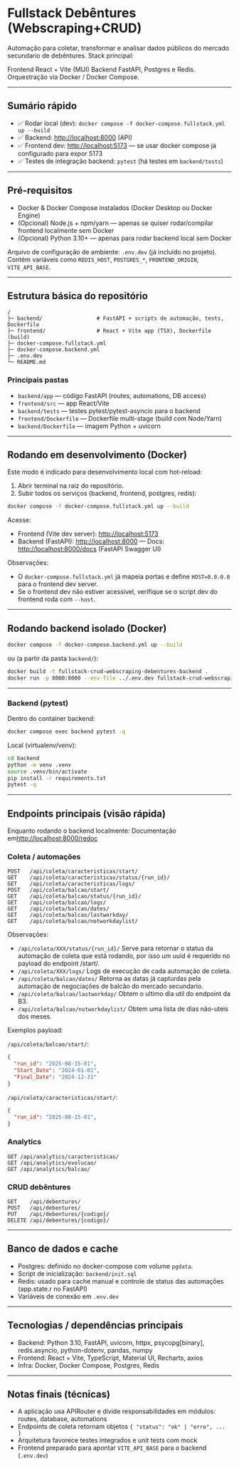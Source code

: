 # Fullstack Debêntures (Webscraping+CRUD)

Automação para coletar, transformar e analisar dados públicos do mercado secundario de debêntures.
Stack principal: 

Frontend React + Vite (MUI) 
Backend FastAPI, Postgres e Redis. 
Orquestração via Docker / Docker Compose.

---

## Sumário rápido

- ✅ Rodar local (dev): `docker compose -f docker-compose.fullstack.yml up --build`
- ✅ Backend: [http://localhost:8000](http://localhost:8000) (API)
- ✅ Frontend dev: [http://localhost:5173](http://localhost:5173) — se usar docker compose já configurado para expor 5173
- ✅ Testes de integração backend: `pytest` (há testes em `backend/tests`)

---

## Pré-requisitos

- Docker & Docker Compose instalados (Docker Desktop ou Docker Engine)
- (Opcional) Node.js + npm/yarn — apenas se quiser rodar/compilar frontend localmente sem Docker
- (Opcional) Python 3.10+ — apenas para rodar backend local sem Docker

Arquivo de configuração de ambiente: `.env.dev` (já incluído no projeto). Contém variáveis como `REDIS_HOST`, `POSTGRES_*`, `FRONTEND_ORIGIN`, `VITE_API_BASE`.

---

## Estrutura básica do repositório

```
/
├─ backend/                 # FastAPI + scripts de automação, tests, Dockerfile
├─ frontend/                # React + Vite app (TSX), Dockerfile (build)
├─ docker-compose.fullstack.yml
├─ docker-compose.backend.yml
├─ .env.dev
└─ README.md
```

### Principais pastas

- `backend/app` — código FastAPI (routes, automations, DB access)
- `frontend/src` — app React/Vite
- `backend/tests` — testes pytest/pytest-asyncio para o backend
- `frontend/Dockerfile` — Dockerfile multi-stage (build com Node/Yarn)
- `backend/Dockerfile` — imagem Python + uvicorn

---

## Rodando em desenvolvimento (Docker)

Este modo é indicado para desenvolvimento local com hot-reload:

1. Abrir terminal na raiz do repositório.
2. Subir todos os serviços (backend, frontend, postgres, redis):

```bash
docker compose -f docker-compose.fullstack.yml up --build
```

Acesse:
- Frontend (Vite dev server): [http://localhost:5173](http://localhost:5173)
- Backend (FastAPI): [http://localhost:8000](http://localhost:8000) — Docs: [http://localhost:8000/docs](http://localhost:8000/docs) (FastAPI Swagger UI)

Observações:
- O `docker-compose.fullstack.yml` já mapeia portas e define `HOST=0.0.0.0` para o frontend dev server.
- Se o frontend dev não estiver acessível, verifique se o script dev do frontend roda com `--host`.

---

## Rodando backend isolado (Docker)

```bash
docker compose -f docker-compose.backend.yml up --build
```

ou (a partir da pasta `backend/`):

```bash
docker build -t fullstack-crud-webscraping-debentures-backend .
docker run -p 8000:8000 --env-file ../.env.dev fullstack-crud-webscraping-debentures-backend
```

---


### Backend (pytest)

Dentro do container backend:
```bash
docker compose exec backend pytest -q
```

Local (virtualenv/venv):
```bash
cd backend
python -m venv .venv
source .venv/bin/activate
pip install -r requirements.txt
pytest -q
```

---

## Endpoints principais (visão rápida)

Enquanto rodando o backend localmente: Documentação em[http://localhost:8000/redoc](http://localhost:8000/redoc)

### Coleta / automações
```
POST   /api/coleta/caracteristicas/start/
GET    /api/coleta/caracteristicas/status/{run_id}/
GET    /api/coleta/caracteristicas/logs/
POST   /api/coleta/balcao/start/
GET    /api/coleta/balcao/status/{run_id}/
GET    /api/coleta/balcao/logs/
GET    /api/coleta/balcao/dates/
GET    /api/coleta/balcao/lastworkday/
GET    /api/coleta/balcao/notworkdaylist/
```

Observações: 
- `/api/coleta/XXX/status/{run_id}/` Serve para retornar o status da automação de coleta que está rodando, por isso um uuid é requerido no payload do endpoint /start/.
- `/api/coleta/XXX/logs/` Logs de execução de cada automação de coleta.
- `/api/coleta/balcao/dates/` Retorna as datas já capturdas pela automação de negociações de balcão do mercado secundario.
- `/api/coleta/balcao/lastworkday/` Obtem o ultimo dia util do endpoint da B3.
- `/api/coleta/balcao/notworkdaylist/` Obtem uma lista de dias não-uteis dos meses.


Exemplos payload:

`/api/coleta/balcao/start/`:
```json
{
  "run_id": "2025-08-15-01",
  "Start_Date": "2024-01-01",
  "Final_Date": "2024-12-31"
}
```

`/api/coleta/caracteristicas/start/`:
```json
{
  "run_id": "2025-08-15-01",
}
```

### Analytics
```
GET /api/analytics/caracteristicas/
GET /api/analytics/evolucao/
GET /api/analytics/balcao/
```

### CRUD debêntures
```
GET    /api/debentures/
POST   /api/debentures/
PUT    /api/debentures/{codigo}/
DELETE /api/debentures/{codigo}/
```



---

## Banco de dados e cache

- Postgres: definido no docker-compose com volume `pgdata`.
- Script de inicialização: `backend/init.sql`
- Redis: usado para cache manual e controle de status das automações (app.state.r no FastAPI)
- Variáveis de conexão em `.env.dev`

---

## Tecnologias / dependências principais

- Backend: Python 3.10, FastAPI, uvicorn, httpx, psycopg[binary], redis.asyncio, python-dotenv, pandas, numpy
- Frontend: React + Vite, TypeScript, Material UI, Recharts, axios
- Infra: Docker, Docker Compose, Postgres, Redis

---

## Notas finais (técnicas)

- A aplicação usa APIRouter e divide responsabilidades em módulos: routes, database, automations
- Endpoints de coleta retornam objetos `{ "status": "ok" | "erro", ... }`
- Arquitetura favorece testes integrados e unit tests com mock
- Frontend preparado para apontar `VITE_API_BASE` para o backend (`.env.dev`)
